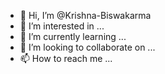 - 👋 Hi, I’m @Krishna-Biswakarma
- 👀 I’m interested in ...
- 🌱 I’m currently learning ...
- 💞️ I’m looking to collaborate on ...
- 📫 How to reach me ...

<!---
Krishna-Biswakarma/Krishna-Biswakarma is a ✨ special ✨ repository because its `README.md` (this file) appears on your GitHub profile.
You can click the Preview link to take a look at your changes.
--->
